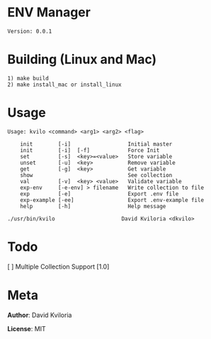 # ENV Manager

    Version: 0.0.1

# Building (Linux and Mac)

```
1) make build
2) make install_mac or install_linux 
```

# Usage
	Usage: kvilo <command> <arg1> <arg2> <flag>

		init        [-i]                  Initial master
		init        [-i]  [-f]            Force Init   
		set         [-s]  <key>=<value>   Store variable
		unset       [-u]  <key>           Remove variable
		get         [-g]  <key>           Get variable
		show                              See collection
		val         [-v]  <key> <value>   Validate variable
		exp-env     [-e-env] > filename   Write collection to file
		exp         [-e]                  Export .env file
		exp-example [-ee]                 Export .env-example file
		help        [-h]                  Help message

	./usr/bin/kvilo                     David Kviloria <dkvilo>



# Todo
[ ] Multiple Collection Support [1.0]

# Meta
  **Author**: David Kviloria
  
  **License**: MIT
